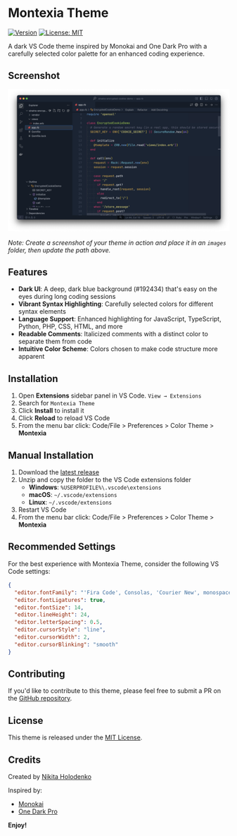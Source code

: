 # Montexia Theme

[![Version](https://img.shields.io/badge/version-0.0.1-blue.svg)](https://marketplace.visualstudio.com/items?itemName=nik-holo.montexia-theme)
[![License: MIT](https://img.shields.io/badge/License-MIT-yellow.svg)](https://opensource.org/licenses/MIT)

A dark VS Code theme inspired by Monokai and One Dark Pro with a carefully selected color palette for an enhanced coding experience.

## Screenshot

![Montexia Theme Screenshot](images/screenshot.png)

*Note: Create a screenshot of your theme in action and place it in an `images` folder, then update the path above.*

## Features

- **Dark UI**: A deep, dark blue background (#192434) that's easy on the eyes during long coding sessions
- **Vibrant Syntax Highlighting**: Carefully selected colors for different syntax elements
- **Language Support**: Enhanced highlighting for JavaScript, TypeScript, Python, PHP, CSS, HTML, and more
- **Readable Comments**: Italicized comments with a distinct color to separate them from code
- **Intuitive Color Scheme**: Colors chosen to make code structure more apparent

## Installation

1. Open **Extensions** sidebar panel in VS Code. `View → Extensions`
2. Search for `Montexia Theme`
3. Click **Install** to install it
4. Click **Reload** to reload VS Code
5. From the menu bar click: Code/File > Preferences > Color Theme > **Montexia**

## Manual Installation

1. Download the [latest release](https://github.com/nik-holo/montexia-theme/releases/latest)
2. Unzip and copy the folder to the VS Code extensions folder
   - **Windows**: `%USERPROFILE%\.vscode\extensions`
   - **macOS**: `~/.vscode/extensions`
   - **Linux**: `~/.vscode/extensions`
3. Restart VS Code
4. From the menu bar click: Code/File > Preferences > Color Theme > **Montexia**

## Recommended Settings

For the best experience with Montexia Theme, consider the following VS Code settings:

```json
{
  "editor.fontFamily": "'Fira Code', Consolas, 'Courier New', monospace",
  "editor.fontLigatures": true,
  "editor.fontSize": 14,
  "editor.lineHeight": 24,
  "editor.letterSpacing": 0.5,
  "editor.cursorStyle": "line",
  "editor.cursorWidth": 2,
  "editor.cursorBlinking": "smooth"
}
```

## Contributing

If you'd like to contribute to this theme, please feel free to submit a PR on the [GitHub repository](https://github.com/nik-holo/montexia-theme).

## License

This theme is released under the [MIT License](LICENSE.txt).

## Credits

Created by [Nikita Holodenko](https://github.com/nik-holo)

Inspired by:
- [Monokai](https://monokai.pro/)
- [One Dark Pro](https://binaryify.github.io/OneDark-Pro/)

**Enjoy!**
